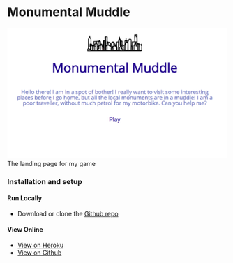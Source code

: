 
# Monumental Muddle

![black, bold outline of a city skyline, on a white background](images/for-readme/first-page.png "The landing page for my game")
The landing page for my game

### Installation and setup
#### Run Locally

- Download or clone the [Github repo](https://github.com/hannahintech/wdi-first-project)

#### View Online

- [View on Heroku](https;//monumental-muddle.herokuapp.com)
- [View on Github](https://github.com/hannahintech/wdi-first-project)
